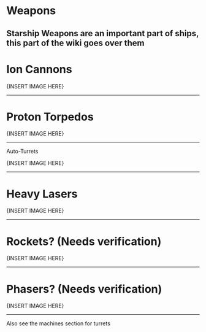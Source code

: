 # Weapons

Starship Weapons are an important part of ships, this part of the wiki goes over them
--- 
# Ion Cannons

{INSERT IMAGE HERE}

---
# Proton Torpedos

{INSERT IMAGE HERE}

---
Auto-Turrets

{INSERT IMAGE HERE}

---
# Heavy Lasers

{INSERT IMAGE HERE}

---
# Rockets? (Needs verification)

{INSERT IMAGE HERE}

---
# Phasers? (Needs verification)

{INSERT IMAGE HERE}


---
Also see the machines section for turrets
